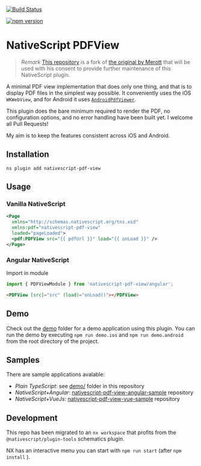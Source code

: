 [![Build Status](https://travis-ci.org/madmas/nativescript-pdf-view.svg?branch=master)](https://travis-ci.org/madmas/nativescript-pdf-view)

[![npm version](https://badge.fury.io/js/nativescript-pdf-view.svg)](https://badge.fury.io/js/nativescript-pdf-view)

# NativeScript PDFView

> _Remark_ [This repository](https://github.com/madmas/nativescript-pdf-view) is a fork of [the original by Merott](https://github.com/Merott/nativescript-pdf-view) that will be used with his consent to provide further maintenance of this NativeScript plugin.

A minimal PDF view implementation that does only one thing, and that is to display PDF files in the simplest way possible. It conveniently uses the iOS `WKWebView`, and for Android it uses [`AndroidPdfViewer`](https://github.com/barteksc/AndroidPdfViewer).

This plugin does the bare minimum required to render the PDF, no configuration options, and no error handling have been built yet. I welcome all Pull Requests!

My aim is to keep the features consistent across iOS and Android.

## Installation

```
ns plugin add nativescript-pdf-view
```

## Usage

### Vanilla NativeScript

```xml
<Page
  xmlns="http://schemas.nativescript.org/tns.xsd"
  xmlns:pdf="nativescript-pdf-view"
  loaded="pageLoaded">
  <pdf:PDFView src="{{ pdfUrl }}" load="{{ onLoad }}" />
</Page>
```

### Angular NativeScript

Import in module

```ts
import { PDFViewModule } from 'nativescript-pdf-view/angular';
```

```html
<PDFView [src]="src" (load)="onLoad()"></PDFView>
```

## Demo

Check out the [demo](./demo) folder for a demo application using this plugin. You can run the demo by executing `npm run demo.ios` and `npm run demo.android` from the root directory of the project.

## Samples

There are sample applications avalable:

- _Plain TypeScript_: see [demo/](https://github.com/madmas/nativescript-pdf-view/tree/master/apps/demo) folder in this repository
- _NativeScript+Angular_: [nativescript-pdf-view-angular-sample](https://github.com/madmas/nativescript-pdf-view-angular-sample) repository
- _NativeScript+VueJs_: [nativescript-pdf-view-vue-sample](https://github.com/madmas/nativescript-pdf-view-vue-sample) repository

## Development

This repo has been migrated to an `nx workspace` that profits from the `@nativescript/plugin-tools` schematics plugin.

NX has an interactive menu you can start with `npm run start` (after `npm install` ).
